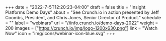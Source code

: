 +++
date = "2022-7-5T12:20:23-04:00"
draft = false
title = "Insight Platforms Demo Days"
about = "See Crunch.io in action presented by Jeff Coombs, President, and Chris Jones, Senior Director of Product."
schedule = ""
label = "webinars"
url = "//info.crunch.io/demo-days-2022"
weight = 200
images = ["https://crunch.io/img/logo-1200x630.png"]
link = "Watch Now"
icon = "img/icons/webinar-icon-blue.svg"
+++
